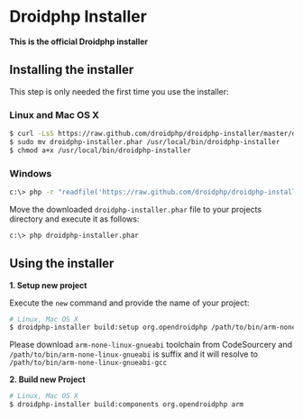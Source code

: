 Droidphp Installer
=================

**This is the official Droidphp installer**

Installing the installer
------------------------

This step is only needed the first time you use the installer:

### Linux and Mac OS X

```bash
$ curl -LsS https://raw.github.com/droidphp/droidphp-installer/master/droidphp-installer.phar > droidphp-installer.phar
$ sudo mv droidphp-installer.phar /usr/local/bin/droidphp-installer
$ chmod a+x /usr/local/bin/droidphp-installer
```

### Windows

```bash
c:\> php -r "readfile('https://raw.github.com/droidphp/droidphp-installer/master/droidphp-installer.phar');" > droidphp-installer.phar
```

Move the downloaded `droidphp-installer.phar` file to your projects directory and execute
it as follows:

```bash
c:\> php droidphp-installer.phar
```

Using the installer
-------------------

**1. Setup new project**

Execute the `new` command and provide the name of your project:

```bash
# Linux, Mac OS X
$ droidphp-installer build:setup org.opendroidphp /path/to/bin/arm-none-linux-gnueabi

```
Please download `arm-none-linux-gnueabi` toolchain from CodeSourcery and `/path/to/bin/arm-none-linux-gnueabi` is suffix and it will resolve to `/path/to/bin/arm-none-linux-gnueabi-gcc`

**2. Build new Project**

```bash
# Linux, Mac OS X
$ droidphp-installer build:components org.opendroidphp arm

```
